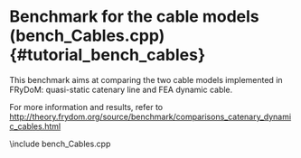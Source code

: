 Benchmark for the cable models (bench_Cables.cpp) {#tutorial_bench_cables}
==============================

This benchmark aims at comparing the two cable models implemented in FRyDoM: quasi-static catenary line and FEA dynamic cable.

For more information and results, refer to http://theory.frydom.org/source/benchmark/comparisons_catenary_dynamic_cables.html

\include bench_Cables.cpp
